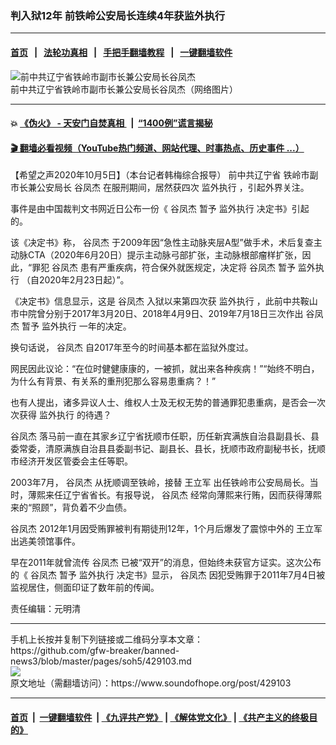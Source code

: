 ### 判入狱12年 前铁岭公安局长连续4年获监外执行
------------------------

#### [首页](https://github.com/gfw-breaker/banned-news3/blob/master/README.md) &nbsp;&nbsp;|&nbsp;&nbsp; [法轮功真相](https://github.com/begood0513/basic/blob/master/README.md)  &nbsp;&nbsp;|&nbsp;&nbsp; [手把手翻墙教程](https://github.com/gfw-breaker/guides/wiki)  &nbsp;&nbsp;|&nbsp;&nbsp; [一键翻墙软件](https://github.com/gfw-breaker/nogfw/blob/master/README.md)  



<div><img alt="前中共辽宁省铁岭市副市长兼公安局长谷凤杰" src="https://img.soundofhope.org/2020-10/1601944268126.png"/>
<br/><figcaption class="caption">
 前中共辽宁省铁岭市副市长兼公安局长谷凤杰（网络图片）
</figcaption></div><hr/>

#### 💥 [《伪火》 - 天安门自焚真相 ](http://158.247.195.190:10000/videos/blog/weihuo.html)&nbsp; |&nbsp; [“1400例”谎言揭秘  ](http://158.247.195.190:10000/videos/blog/jiexi1400.html)

#### [ 🎬  翻墙必看视频（YouTube热门频道、网站代理、时事热点、历史事件 ...）](https://github.com/gfw-breaker/links/blob/master/banned.md)

<div><div class="Content__Wrapper sc-1bvya0-0 grZQxZ">
 <p class="meta-top">
  <span class="meta">
   【希望之声2020年10月5日】（本台记者韩梅综合报导）
  </span>
  前中共辽宁省
  <ok href="/term/391177">
   铁岭市副市长兼公安局长
  </ok>
  <ok href="/term/92584">
   谷凤杰
  </ok>
  在服刑期间，居然获四次
  <ok href="/term/391180">
   监外执行
  </ok>
  ，引起外界关注。
 </p>
 <p>
  事件是由中国裁判文书网近日公布一份《
  <ok href="/term/92584">
   谷凤杰
  </ok>
  暂予
  <ok href="/term/391180">
   监外执行
  </ok>
  决定书》引起的。
 </p>
 <div class="AD_Embed__Wrap-sc-1xslmin-0 igMuqX module desktop">
  <div>
  </div>
 </div>
 <p>
  该《决定书》称，
  <ok href="/term/92584">
   谷凤杰
  </ok>
  于2009年因“急性主动脉夹层A型”做手术，术后复查主动脉CTA（2020年6月20日）提示主动脉弓部扩张，主动脉根部瘤样扩张，因此，“罪犯
  <ok href="/term/92584">
   谷凤杰
  </ok>
  患有严重疾病，符合保外就医规定，决定将
  <ok href="/term/92584">
   谷凤杰
  </ok>
  暂予
  <ok href="/term/391180">
   监外执行
  </ok>
  （自2020年2月23日起）”。
 </p>
 <p>
  《决定书》信息显示，这是
  <ok href="/term/92584">
   谷凤杰
  </ok>
  入狱以来第四次获
  <ok href="/term/391180">
   监外执行
  </ok>
  ，此前中共鞍山市中院曾分别于2017年3月20日、2018年4月9日、2019年7月18日三次作出
  <ok href="/term/92584">
   谷凤杰
  </ok>
  暂予
  <ok href="/term/391180">
   监外执行
  </ok>
  一年的决定。
 </p>
 <p>
  换句话说，
  <ok href="/term/92584">
   谷凤杰
  </ok>
  自2017年至今的时间基本都在监狱外度过。
 </p>
 <p>
  网民因此议论：“在位时健健康康的，一被抓，就出来各种疾病！”“始终不明白，为什么有背景、有关系的重刑犯那么容易患重病？！”
 </p>
 <p>
  也有人提出，诸多异议人士、维权人士及无权无势的普通罪犯患重病，是否会一次次获得
  <ok href="/term/391180">
   监外执行
  </ok>
  的待遇？
 </p>
 <p>
  <ok href="/term/92584">
   谷凤杰
  </ok>
  落马前一直在其家乡辽宁省抚顺市任职，历任新宾满族自治县副县长、县委常委，清原满族自治县县委副书记、副县长、县长，抚顺市政府副秘书长，抚顺市经济开发区管委会主任等职。
 </p>
 <p>
  2003年7月，
  <ok href="/term/92584">
   谷凤杰
  </ok>
  从抚顺调至铁岭，接替
  <ok href="/term/4582">
   王立军
  </ok>
  出任铁岭市公安局局长。当时，薄熙来任辽宁省省长。有报导说，
  <ok href="/term/92584">
   谷凤杰
  </ok>
  经常向薄熙来行贿，因而获得薄熙来的“照顾”，背负着不少血债。
 </p>
 <p>
  <ok href="/term/92584">
   谷凤杰
  </ok>
  2012年1月因受贿罪被判有期徒刑12年，1个月后爆发了震惊中外的
  <ok href="/term/4582">
   王立军
  </ok>
  出逃美领馆事件。
 </p>
 <p>
  早在2011年就曾流传
  <ok href="/term/92584">
   谷凤杰
  </ok>
  已被“双开”的消息，但始终未获官方证实。这次公布的《
  <ok href="/term/92584">
   谷凤杰
  </ok>
  暂予
  <ok href="/term/391180">
   监外执行
  </ok>
  决定书》显示，
  <ok href="/term/92584">
   谷凤杰
  </ok>
  因犯受贿罪于2011年7月4日被监视居住，侧面印证了数年前的传闻。
 </p>
 <p class="meta-btm">
  责任编辑：元明清
 </p>
</div>
</div>
<hr/>
手机上长按并复制下列链接或二维码分享本文章：<br/>
https://github.com/gfw-breaker/banned-news3/blob/master/pages/soh5/429103.md <br/>
<a href='https://github.com/gfw-breaker/banned-news3/blob/master/pages/soh5/429103.md'><img src='https://github.com/gfw-breaker/banned-news3/blob/master/pages/soh5/429103.md.png'/></a> <br/>
原文地址（需翻墙访问）：https://www.soundofhope.org/post/429103


------------------------
#### [首页](https://github.com/gfw-breaker/banned-news3/blob/master/README.md) &nbsp;|&nbsp; [一键翻墙软件](https://github.com/gfw-breaker/nogfw/blob/master/README.md) &nbsp;| [《九评共产党》](https://github.com/gfw-breaker/9ping.md/blob/master/README.md#九评之一评共产党是什么) | [《解体党文化》](https://github.com/gfw-breaker/jtdwh.md/blob/master/README.md) | [《共产主义的终极目的》](https://github.com/gfw-breaker/gczydzjmd.md/blob/master/README.md)


<img src='http://gfw-breaker.win/banned-news3/pages/soh5/429103.md' width='0px' height='0px'/>